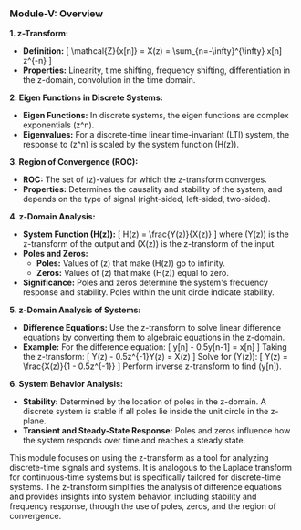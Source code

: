 
### Module-V: Overview

**1. z-Transform:**
   - **Definition:**
     \[
     \mathcal{Z}\{x[n]\} = X(z) = \sum_{n=-\infty}^{\infty} x[n] z^{-n}
     \]
   - **Properties:** Linearity, time shifting, frequency shifting, differentiation in the z-domain, convolution in the time domain.

**2. Eigen Functions in Discrete Systems:**
   - **Eigen Functions:** In discrete systems, the eigen functions are complex exponentials \(z^n\).
   - **Eigenvalues:** For a discrete-time linear time-invariant (LTI) system, the response to \(z^n\) is scaled by the system function \(H(z)\).

**3. Region of Convergence (ROC):**
   - **ROC:** The set of \(z\)-values for which the z-transform converges.
   - **Properties:** Determines the causality and stability of the system, and depends on the type of signal (right-sided, left-sided, two-sided).

**4. z-Domain Analysis:**
   - **System Function \(H(z)\):**
     \[
     H(z) = \frac{Y(z)}{X(z)}
     \]
     where \(Y(z)\) is the z-transform of the output and \(X(z)\) is the z-transform of the input.
   - **Poles and Zeros:** 
     - **Poles:** Values of \(z\) that make \(H(z)\) go to infinity.
     - **Zeros:** Values of \(z\) that make \(H(z)\) equal to zero.
   - **Significance:** Poles and zeros determine the system's frequency response and stability. Poles within the unit circle indicate stability.

**5. z-Domain Analysis of Systems:**
   - **Difference Equations:** Use the z-transform to solve linear difference equations by converting them to algebraic equations in the z-domain.
   - **Example:**
     For the difference equation:
     \[
     y[n] - 0.5y[n-1] = x[n]
     \]
     Taking the z-transform:
     \[
     Y(z) - 0.5z^{-1}Y(z) = X(z)
     \]
     Solve for \(Y(z)\):
     \[
     Y(z) = \frac{X(z)}{1 - 0.5z^{-1}}
     \]
     Perform inverse z-transform to find \(y[n]\).

**6. System Behavior Analysis:**
   - **Stability:** Determined by the location of poles in the z-domain. A discrete system is stable if all poles lie inside the unit circle in the z-plane.
   - **Transient and Steady-State Response:** Poles and zeros influence how the system responds over time and reaches a steady state.

This module focuses on using the z-transform as a tool for analyzing discrete-time signals and systems. It is analogous to the Laplace transform for continuous-time systems but is specifically tailored for discrete-time systems. The z-transform simplifies the analysis of difference equations and provides insights into system behavior, including stability and frequency response, through the use of poles, zeros, and the region of convergence.